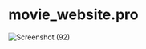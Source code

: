# movie_website.pro

![Screenshot (92)](https://github.com/Christopalace2580/movie_website.pro/assets/136345109/09dcb330-98dd-4800-9211-db4989f47204)
